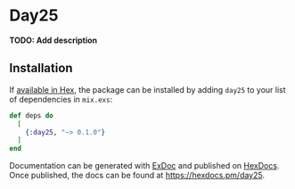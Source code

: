 # Day25

**TODO: Add description**

## Installation

If [available in Hex](https://hex.pm/docs/publish), the package can be installed
by adding `day25` to your list of dependencies in `mix.exs`:

```elixir
def deps do
  [
    {:day25, "~> 0.1.0"}
  ]
end
```

Documentation can be generated with [ExDoc](https://github.com/elixir-lang/ex_doc)
and published on [HexDocs](https://hexdocs.pm). Once published, the docs can
be found at <https://hexdocs.pm/day25>.

